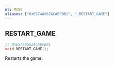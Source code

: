 ```yaml
---
ns: MISC
aliases: ["0xE574A662ACAEFBB1", "_RESTART_GAME"]
---
```

## RESTART_GAME

```c
// 0xE574A662ACAEFBB1
void RESTART_GAME();
```

Restarts the game.

